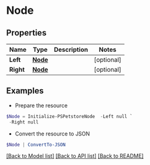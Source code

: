 # Node
## Properties

Name | Type | Description | Notes
------------ | ------------- | ------------- | -------------
**Left** | [**Node**](Node.md) |  | [optional] 
**Right** | [**Node**](Node.md) |  | [optional] 

## Examples

- Prepare the resource
```powershell
$Node = Initialize-PSPetstoreNode  -Left null `
 -Right null
```

- Convert the resource to JSON
```powershell
$Node | ConvertTo-JSON
```

[[Back to Model list]](../README.md#documentation-for-models) [[Back to API list]](../README.md#documentation-for-api-endpoints) [[Back to README]](../README.md)

